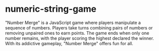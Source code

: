 # numeric-string-game
"Number Merge" is a JavaScript game where players manipulate a sequence of numbers. Players take turns combining pairs of numbers or removing unpaired ones to earn points. The game ends when only one number remains, with the player scoring the highest declared the winner. With its addictive gameplay, "Number Merge" offers fun for all.
